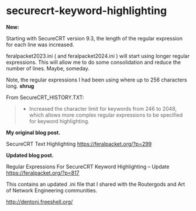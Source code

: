 # securecrt-keyword-highlighting

**New:**

Starting with SecureCRT version 9.3, the length of the regular expression for each line was increased.  

feralpacket2023.ini ( and feralpacket2024.ini ) will start using longer regular expressions.  This will allow me to do some consolidation and reduce the number of lines.  Maybe, someday. 

Note, the regular expressions I had been using where up to 256 characters long.  **shrug**

From SecureCRT_HISTORY.TXT:

  > - Increased the character limit for keywords from 246 to 2048,
  >   which allows more complex regular expressions to be specified
  >  for keyword highlighting.



**My original blog post.**

SecureCRT Text Highlighting
https://feralpacket.org/?p=299

**Updated blog post.**

Regular Expressions For SecureCRT Keyword Highlighting – Update
https://feralpacket.org/?p=817

This contains an updated .ini file that I shared with the Routergods and Art of Network Engineering communities.

http://dentonj.freeshell.org/

